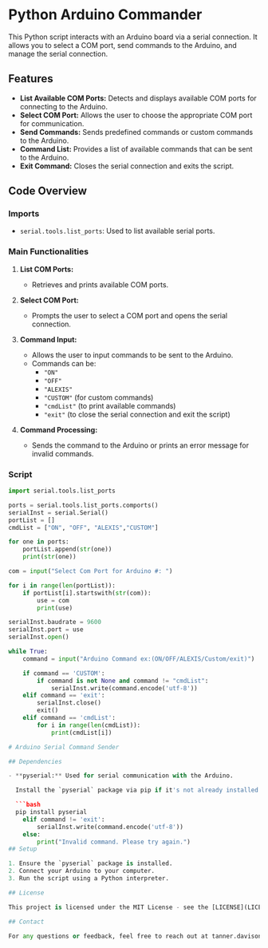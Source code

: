 # Python Arduino Commander

This Python script interacts with an Arduino board via a serial connection. It allows you to select a COM port, send commands to the Arduino, and manage the serial connection.

## Features

- **List Available COM Ports:** Detects and displays available COM ports for connecting to the Arduino.
- **Select COM Port:** Allows the user to choose the appropriate COM port for communication.
- **Send Commands:** Sends predefined commands or custom commands to the Arduino.
- **Command List:** Provides a list of available commands that can be sent to the Arduino.
- **Exit Command:** Closes the serial connection and exits the script.

## Code Overview

### Imports

- `serial.tools.list_ports`: Used to list available serial ports.

### Main Functionalities

1. **List COM Ports:**
   - Retrieves and prints available COM ports.
   
2. **Select COM Port:**
   - Prompts the user to select a COM port and opens the serial connection.

3. **Command Input:**
   - Allows the user to input commands to be sent to the Arduino.
   - Commands can be:
     - `"ON"`
     - `"OFF"`
     - `"ALEXIS"`
     - `"CUSTOM"` (for custom commands)
     - `"cmdList"` (to print available commands)
     - `"exit"` (to close the serial connection and exit the script)

4. **Command Processing:**
   - Sends the command to the Arduino or prints an error message for invalid commands.

### Script

```python
import serial.tools.list_ports

ports = serial.tools.list_ports.comports()
serialInst = serial.Serial()
portList = []
cmdList = ["ON", "OFF", "ALEXIS","CUSTOM"]

for one in ports:
    portList.append(str(one))
    print(str(one))

com = input("Select Com Port for Arduino #: ")

for i in range(len(portList)):
    if portList[i].startswith(str(com)):
        use = com  
        print(use)

serialInst.baudrate = 9600
serialInst.port = use
serialInst.open()

while True:
    command = input("Arduino Command ex:(ON/OFF/ALEXIS/Custom/exit)")

    if command == 'CUSTOM':
        if command is not None and command != "cmdList":
            serialInst.write(command.encode('utf-8'))
    elif command == 'exit':
        serialInst.close()
        exit()
    elif command == 'cmdList': 
        for i in range(len(cmdList)):
            print(cmdList[i])

# Arduino Serial Command Sender

## Dependencies

- **pyserial:** Used for serial communication with the Arduino.

  Install the `pyserial` package via pip if it's not already installed:

  ```bash
  pip install pyserial
    elif command != 'exit':  
        serialInst.write(command.encode('utf-8'))
    else:
        print("Invalid command. Please try again.")
## Setup

1. Ensure the `pyserial` package is installed.
2. Connect your Arduino to your computer.
3. Run the script using a Python interpreter.

## License

This project is licensed under the MIT License - see the [LICENSE](LICENSE) file for details.

## Contact

For any questions or feedback, feel free to reach out at tanner.davison95@gmail.com
